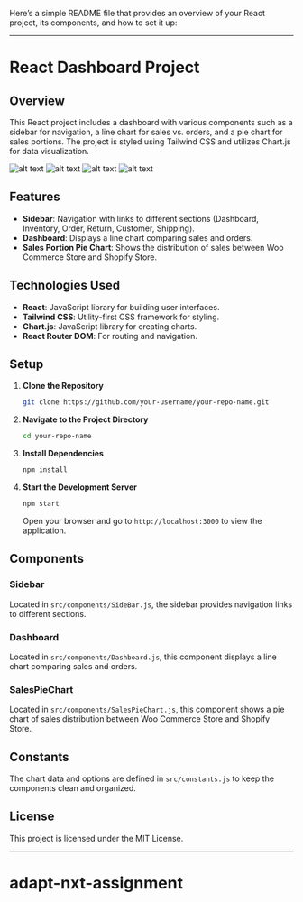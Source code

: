 Here’s a simple README file that provides an overview of your React project, its components, and how to set it up:

---

# React Dashboard Project

## Overview

This React project includes a dashboard with various components such as a sidebar for navigation, a line chart for sales vs. orders, and a pie chart for sales portions. The project is styled using Tailwind CSS and utilizes Chart.js for data visualization.

![alt text](assets/image-1.png)
![alt text](assets/image-2.png)
![alt text](assets/image-3.png)
![alt text](assets/image-4.png)

## Features

- **Sidebar**: Navigation with links to different sections (Dashboard, Inventory, Order, Return, Customer, Shipping).
- **Dashboard**: Displays a line chart comparing sales and orders.
- **Sales Portion Pie Chart**: Shows the distribution of sales between Woo Commerce Store and Shopify Store.

## Technologies Used

- **React**: JavaScript library for building user interfaces.
- **Tailwind CSS**: Utility-first CSS framework for styling.
- **Chart.js**: JavaScript library for creating charts.
- **React Router DOM**: For routing and navigation.

## Setup

1. **Clone the Repository**

   ```bash
   git clone https://github.com/your-username/your-repo-name.git
   ```

2. **Navigate to the Project Directory**

   ```bash
   cd your-repo-name
   ```

3. **Install Dependencies**

   ```bash
   npm install
   ```

4. **Start the Development Server**

   ```bash
   npm start
   ```

   Open your browser and go to `http://localhost:3000` to view the application.

## Components

### Sidebar

Located in `src/components/SideBar.js`, the sidebar provides navigation links to different sections.

### Dashboard

Located in `src/components/Dashboard.js`, this component displays a line chart comparing sales and orders.

### SalesPieChart

Located in `src/components/SalesPieChart.js`, this component shows a pie chart of sales distribution between Woo Commerce Store and Shopify Store.

## Constants

The chart data and options are defined in `src/constants.js` to keep the components clean and organized.

## License

This project is licensed under the MIT License.

---

# adapt-nxt-assignment
